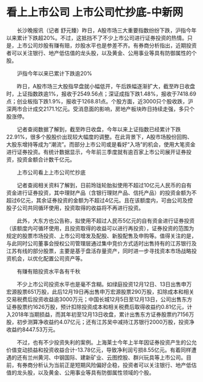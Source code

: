 # 看上上市公司 上市公司忙抄底-中新网

　　长沙晚报讯（记者 舒元臻）昨日，A股市场三大重要指数纷纷下跌，沪指今年以来累计下跌超20%。不过，这抵挡不了不少上市公司进行证券投资的热情。只是，上市公司炒股有赚有赔，炒股水平也是参差不齐。有券商分析指出，近期投资者可以关注银行、地产低估值的龙头股，以及黄金、公用事业等具有防御属性的个股。

　　沪指今年以来已累计下跌逾20%

　　昨日，A股市场三大股指早盘就小幅低开，午后跌幅逐渐扩大，截至昨日收盘时，上证指数跌逾1%，报收于2549.56点；深证成指下跌1.48%，报收于7418.69点；创业板指下跌1.9%，报收于1268.81点。个股方面，近3000只个股收跌，沪深两市合计成交2171.1亿元。受消息面的影响，房地产板块昨日持续走强，多只个股涨停。

　　记者查阅数据了解到，截至昨日收盘，今年以来上证指数已经累计下跌22.91%，很多个股股价出现较大幅度的调整。在此背景下，A股市场股份回购、大股东增持等成为“潮流”。而部分上市公司或是看好“入场”的机会，使用大笔资金进行证券投资。有统计数据显示，今年前三季度就有逾百家上市公司展开证券投资，投资金额合计数千亿元。

　　上市公司看上上市公司忙抄底

　　记者查阅相关资料了解到，日前玲珑轮胎拟使用不超过10亿元人民币的自有资金进行证券投资，其中理财产品（含银行理财产品、信托产品）的投资金额为不超过6亿元，其余证券投资的金额为不超过4亿元。且在该额度内，可由公司及控股子公司共同循环使用，投资取得的收益将不再进行投资。

　　此外，大东方也公告称，拟使用不超过人民币5亿元的自有资金进行证券投资（该额度内可循环使用，且投资取得的收益可以进行再投资），证券投资的范围为规定的股票市场投资、上市公司增发及配股、新股配售及申购等。值得关注的是，与此同时公司董事会授权公司管理层通过集中竞价方式适时出售持有的江苏银行及江苏有线的部分股票，主要是基于盘活存量资产，同时进一步寻找资本市场战略投资机会，以优化配置公司资产等。

　　有赚有赔投资水平各有千秋

　　不少上市公司投资水平也是毫不含糊。如绿庭投资12月12日、13日出售申万宏源股票651万股，此后12月19日再出售申万宏源股票290万股，扣除成本和相关交易税费后投资收益逾3000万元；中国长城12月5日至12月13日，公司出售东方证券股票约1626万股，预计扣除投资成本和相关税费后取得收益约0.81亿元，计入2018年当期损益，而其年初至12月13日收盘，累计出售东方证券股票约7156万股，初步测算净收益约4.07亿元；还有江苏吴中减持江苏银行2000万股，投资净收益约8447.53万元。

　　不过，也有不少投资失利的案例。上海莱士今年上半年因证券投资产生的公允价值变动损益和投资收益合计-13.78亿元，导致净利润亏损8.55亿元。有着同样遭遇的还有兰州黄河、中钢国际、建新矿业、云图控股、群兴玩具等上市公司。目前，有券商分析认为当前正是短期风险偏好企稳，投资者可以关注银行、地产低估值的龙头股，以及黄金、公用事业等具有防御属性领域的个股。
